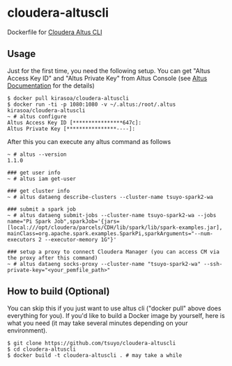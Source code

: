 # cloudera-altuscli
Dockerfile for [Cloudera Altus CLI][1]

## Usage
Just for the first time, you need the following setup. You can get "Altus Access Key ID" and "Altus Private Key" from Altus Console (see [Altus Documentation][2] for the details)
```
$ docker pull kirasoa/cloudera-altuscli
$ docker run -ti -p 1080:1080 -v ~/.altus:/root/.altus kirasoa/cloudera-altuscli
~ # altus configure
Altus Access Key ID [****************647c]:
Altus Private Key [****************----]:
```
After this you can execute any altus command as follows
```
~ # altus --version
1.1.0

### get user info
~ # altus iam get-user

### get cluster info
~ # altus dataeng describe-clusters --cluster-name tsuyo-spark2-wa

### submit a spark job
~ # altus dataeng submit-jobs --cluster-name tsuyo-spark2-wa --jobs name="Pi Spark Job",sparkJob='{jars=[local:///opt/cloudera/parcels/CDH/lib/spark/lib/spark-examples.jar], mainClass=org.apache.spark.examples.SparkPi,sparkArguments="--num-executors 2 --executor-memory 1G"}'  

### setup a proxy to connect Cloudera Manager (you can access CM via the proxy after this command)
~ # altus dataeng socks-proxy --cluster-name "tsuyo-spark2-wa" --ssh-private-key="<your_pemfile_path>"
```

## How to build (Optional)
You can skip this if you just want to use altus cli ("docker pull" above does everything for you). If you'd like to build a Docker image by yourself, here is what you need (it may take several minutes depending on your environment).
```
$ git clone https://github.com/tsuyo/cloudera-altuscli
$ cd cloudera-altuscli
$ docker build -t cloudera-altuscli . # may take a while
```

[1]: https://www.cloudera.com/altus
[2]: https://www.cloudera.com/documentation/altus.html
